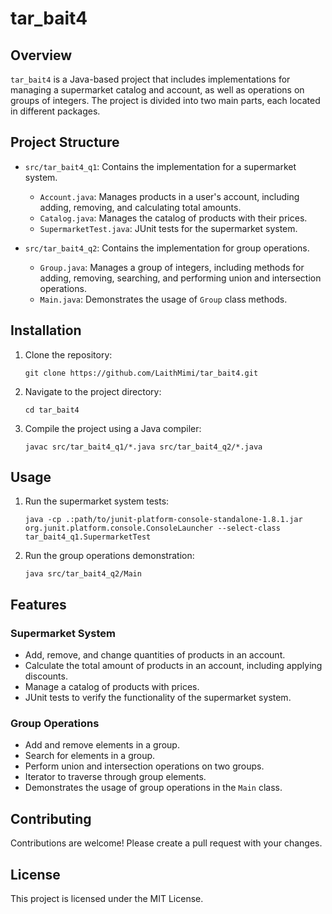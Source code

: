 
# tar_bait4

## Overview
`tar_bait4` is a Java-based project that includes implementations for managing a supermarket catalog and account, as well as operations on groups of integers. The project is divided into two main parts, each located in different packages.

## Project Structure
- `src/tar_bait4_q1`: Contains the implementation for a supermarket system.
  - `Account.java`: Manages products in a user's account, including adding, removing, and calculating total amounts.
  - `Catalog.java`: Manages the catalog of products with their prices.
  - `SupermarketTest.java`: JUnit tests for the supermarket system.

- `src/tar_bait4_q2`: Contains the implementation for group operations.
  - `Group.java`: Manages a group of integers, including methods for adding, removing, searching, and performing union and intersection operations.
  - `Main.java`: Demonstrates the usage of `Group` class methods.

## Installation
1. Clone the repository:
   ```
   git clone https://github.com/LaithMimi/tar_bait4.git
   ```
2. Navigate to the project directory:
   ```
   cd tar_bait4
   ```
3. Compile the project using a Java compiler:
   ```
   javac src/tar_bait4_q1/*.java src/tar_bait4_q2/*.java
   ```

## Usage
1. Run the supermarket system tests:
   ```
   java -cp .:path/to/junit-platform-console-standalone-1.8.1.jar org.junit.platform.console.ConsoleLauncher --select-class tar_bait4_q1.SupermarketTest
   ```

2. Run the group operations demonstration:
   ```
   java src/tar_bait4_q2/Main
   ```

## Features
### Supermarket System
- Add, remove, and change quantities of products in an account.
- Calculate the total amount of products in an account, including applying discounts.
- Manage a catalog of products with prices.
- JUnit tests to verify the functionality of the supermarket system.

### Group Operations
- Add and remove elements in a group.
- Search for elements in a group.
- Perform union and intersection operations on two groups.
- Iterator to traverse through group elements.
- Demonstrates the usage of group operations in the `Main` class.

## Contributing
Contributions are welcome! Please create a pull request with your changes.

## License
This project is licensed under the MIT License.

